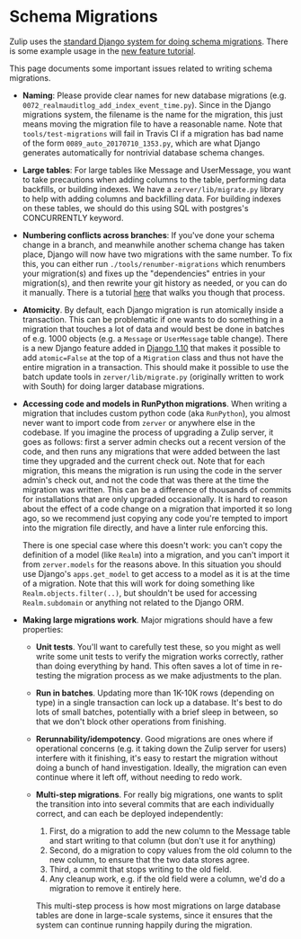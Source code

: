 # Schema Migrations

Zulip uses the [standard Django system for doing schema
migrations](https://docs.djangoproject.com/en/1.10/topics/migrations/).
There is some example usage in the [new feature
tutorial](../tutorials/new-feature-tutorial.html).

This page documents some important issues related to writing schema
migrations.

* **Naming**: Please provide clear names for new database migrations
  (e.g. `0072_realmauditlog_add_index_event_time.py`).  Since in the
  Django migrations system, the filename is the name for the
  migration, this just means moving the migration file to have a
  reasonable name.  Note that `tools/test-migrations` will fail in
  Travis CI if a migration has bad name of the form
  `0089_auto_20170710_1353.py`, which are what Django generates
  automatically for nontrivial database schema changes.

* **Large tables**: For large tables like Message and UserMessage, you
  want to take precautions when adding columns to the table,
  performing data backfills, or building indexes. We have a
  `zerver/lib/migrate.py` library to help with adding columns and
  backfilling data. For building indexes on these tables, we should do
  this using SQL with postgres's CONCURRENTLY keyword.

* **Numbering conflicts across branches**: If you've done your schema
  change in a branch, and meanwhile another schema change has taken
  place, Django will now have two migrations with the same number. To
  fix this, you can either run `./tools/renumber-migrations` which
  renumbers your migration(s) and fixes up the "dependencies" entries in your
  migration(s), and then rewrite your git history as needed, or you can do it
  manually. There is a tutorial [here](migration-renumbering.html) that
  walks you though that process.

* **Atomicity**.  By default, each Django migration is run atomically
  inside a transaction.  This can be problematic if one wants to do
  something in a migration that touches a lot of data and would best
  be done in batches of e.g. 1000 objects (e.g. a `Message` or
  `UserMessage` table change).  There is a new Django feature added in
  [Django 1.10][migrations-non-atomic] that makes it possible to add
  `atomic=False` at the top of a `Migration` class and thus not have
  the entire migration in a transaction.  This should make it possible
  to use the batch update tools in `zerver/lib/migrate.py` (originally
  written to work with South) for doing larger database migrations.

* **Accessing code and models in RunPython migrations**. When writing
  a migration that includes custom python code (aka `RunPython`), you
  almost never want to import code from `zerver` or anywhere else in
  the codebase. If you imagine the process of upgrading a Zulip
  server, it goes as follows: first a server admin checks out a recent
  version of the code, and then runs any migrations that were added
  between the last time they upgraded and the current check out. Note
  that for each migration, this means the migration is run using the
  code in the server admin's check out, and not the code that was there at the
  time the migration was written. This can be a difference of
  thousands of commits for installations that are only upgraded
  occasionally. It is hard to reason about the effect of a code change
  on a migration that imported it so long ago, so we recommend just
  copying any code you're tempted to import into the migration file
  directly, and have a linter rule enforcing this.

  There is one special case where this doesn't work: you can't copy
  the definition of a model (like `Realm`) into a migration, and you
  can't import it from `zerver.models` for the reasons above. In this
  situation you should use Django's `apps.get_model` to get access to
  a model as it is at the time of a migration. Note that this will
  work for doing something like `Realm.objects.filter(..)`, but
  shouldn't be used for accessing `Realm.subdomain` or anything not
  related to the Django ORM.

* **Making large migrations work**.  Major migrations should have a
few properties:

  * **Unit tests**.  You'll want to carefully test these, so you might
    as well write some unit tests to verify the migration works
    correctly, rather than doing everything by hand.  This often saves
    a lot of time in re-testing the migration process as we make
    adjustments to the plan.
  * **Run in batches**.  Updating more than 1K-10K rows (depending on
    type) in a single transaction can lock up a database.  It's best
    to do lots of small batches, potentially with a brief sleep in
    between, so that we don't block other operations from finishing.
  * **Rerunnability/idempotency**.  Good migrations are ones where if
    operational concerns (e.g. it taking down the Zulip server for
    users) interfere with it finishing, it's easy to restart the
    migration without doing a bunch of hand investigation.  Ideally,
    the migration can even continue where it left off, without needing
    to redo work.
  * **Multi-step migrations**.  For really big migrations, one wants
  to split the transition into into several commits that are each
  individually correct, and can each be deployed independently:

    1. First, do a migration to add the new column to the Message table
      and start writing to that column (but don't use it for anything)
    2. Second, do a migration to copy values from the old column to
    the new column, to ensure that the two data stores agree.
    3. Third, a commit that stops writing to the old field.
    4. Any cleanup work, e.g. if the old field were a column, we'd do
       a migration to remove it entirely here.

    This multi-step process is how most migrations on large database
    tables are done in large-scale systems, since it ensures that the
    system can continue running happily during the migration.

[migrations-non-atomic]: https://docs.djangoproject.com/en/1.10/howto/writing-migrations/#non-atomic-migrations
